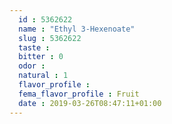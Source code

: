 ```yaml
---
  id : 5362622
  name : "Ethyl 3-Hexenoate"
  slug : 5362622
  taste : 
  bitter : 0
  odor : 
  natural : 1
  flavor_profile : 
  fema_flavor_profile : Fruit
  date : 2019-03-26T08:47:11+01:00
---
```



